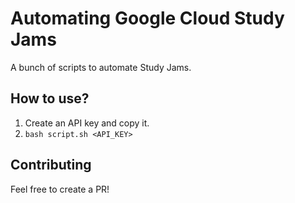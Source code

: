 # Automating Google Cloud Study Jams
A bunch of scripts to automate Study Jams.

## How to use?
1. Create an API key and copy it.
2. `bash script.sh <API_KEY>`

## Contributing
Feel free to create a PR!